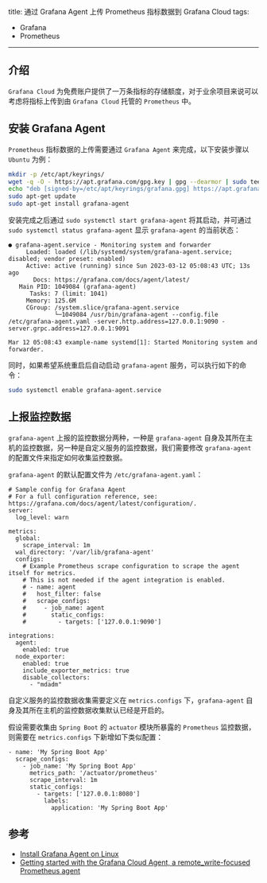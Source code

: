 title: 通过 Grafana Agent 上传 Prometheus 指标数据到 Grafana Cloud
tags:
- Grafana
- Prometheus
---

## 介绍
`Grafana Cloud` 为免费账户提供了一万条指标的存储额度，对于业余项目来说可以考虑将指标上传到由 `Grafana Cloud` 托管的 `Prometheus` 中。

## 安装 Grafana Agent
`Prometheus` 指标数据的上传需要通过 `Grafana Agent` 来完成，以下安装步骤以 `Ubuntu` 为例：

```sh
mkdir -p /etc/apt/keyrings/
wget -q -O - https://apt.grafana.com/gpg.key | gpg --dearmor | sudo tee /etc/apt/keyrings/grafana.gpg
echo "deb [signed-by=/etc/apt/keyrings/grafana.gpg] https://apt.grafana.com stable main" | sudo tee /etc/apt/sources.list.d/grafana.list
sudo apt-get update
sudo apt-get install grafana-agent
```

安装完成之后通过 `sudo systemctl start grafana-agent` 将其启动，并可通过 `sudo systemctl status grafana-agent` 显示 `grafana-agent` 的当前状态：

```
● grafana-agent.service - Monitoring system and forwarder
     Loaded: loaded (/lib/systemd/system/grafana-agent.service; disabled; vendor preset: enabled)
     Active: active (running) since Sun 2023-03-12 05:08:43 UTC; 13s ago
       Docs: https://grafana.com/docs/agent/latest/
   Main PID: 1049084 (grafana-agent)
      Tasks: 7 (limit: 1041)
     Memory: 125.6M
     CGroup: /system.slice/grafana-agent.service
             └─1049084 /usr/bin/grafana-agent --config.file /etc/grafana-agent.yaml -server.http.address=127.0.0.1:9090 -server.grpc.address=127.0.0.1:9091

Mar 12 05:08:43 example-name systemd[1]: Started Monitoring system and forwarder.
```

同时，如果希望系统重启后自动启动 `grafana-agent` 服务，可以执行如下的命令：

```sh
sudo systemctl enable grafana-agent.service
```

## 上报监控数据
`grafana-agent` 上报的监控数据分两种，一种是 `grafana-agent` 自身及其所在主机的监控数据，另一种是自定义服务的监控数据，我们需要修改 `grafana-agent` 的配置文件来指定如何收集监控数据。

`grafana-agent` 的默认配置文件为 `/etc/grafana-agent.yaml`：

```
# Sample config for Grafana Agent
# For a full configuration reference, see: https://grafana.com/docs/agent/latest/configuration/.
server:
  log_level: warn

metrics:
  global:
    scrape_interval: 1m
  wal_directory: '/var/lib/grafana-agent'
  configs:
    # Example Prometheus scrape configuration to scrape the agent itself for metrics.
    # This is not needed if the agent integration is enabled.
    # - name: agent
    #   host_filter: false
    #   scrape_configs:
    #     - job_name: agent
    #       static_configs:
    #         - targets: ['127.0.0.1:9090']

integrations:
  agent:
    enabled: true
  node_exporter:
    enabled: true
    include_exporter_metrics: true
    disable_collectors:
      - "mdadm"
```

自定义服务的监控数据收集需要定义在 `metrics.configs` 下，`grafana-agent` 自身及其所在主机的监控数据收集默认已经是开启的。

假设需要收集由 `Spring Boot` 的 `actuator` 模块所暴露的 `Prometheus` 监控数据，则需要在 `metrics.configs` 下新增如下类似配置：

```  
- name: 'My Spring Boot App'
  scrape_configs:
    - job_name: 'My Spring Boot App'
      metrics_path: '/actuator/prometheus'
      scrape_interval: 1m
      static_configs:
        - targets: ['127.0.0.1:8080']
          labels:
            application: 'My Spring Boot App'
```

## 参考
* [Install Grafana Agent on Linux](https://grafana.com/docs/agent/latest/set-up/install-agent-linux/)
* [Getting started with the Grafana Cloud Agent, a remote_write-focused Prometheus agent](https://grafana.com/blog/2020/07/02/getting-started-with-the-grafana-cloud-agent-a-remote_write-focused-prometheus-agent/)